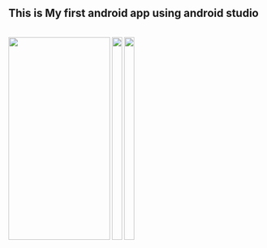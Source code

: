 ## This is My first android app using android studio
<br />
<img src="https://github.com/user-attachments/assets/0989dfe9-a385-4254-9313-713ad1b9d477" width="200px" height="400px" />

<img src="https://github.com/user-attachments/assets/7fdf8fba-1eba-4fe0-a49c-ba5cd8cdc15b" width="20px" height="400px" />

<img src="https://github.com/user-attachments/assets/0ba89f0a-cbd2-465d-bf0f-b21ccc1005f2" width="20px" height="400px" />

